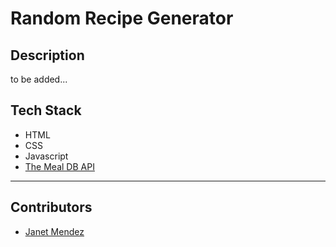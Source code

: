 # Random Recipe Generator

## Description

to be added...

## Tech Stack
- HTML
- CSS
- Javascript
- [The Meal DB API](https://www.themealdb.com/api/json/v1/1/random.php)
------

## Contributors
- [Janet Mendez](https://github.com/janetmndz)
